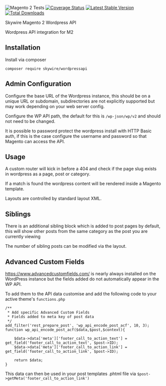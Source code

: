 ![Magento 2 Tests](https://github.com/Skywire/m2-module-wordpress-api/workflows/Magento%202%20Tests/badge.svg)
[![Coverage Status](https://coveralls.io/repos/github/Skywire/m2-module-wordpress-api/badge.svg?branch=master)](https://coveralls.io/github/Skywire/m2-module-wordpress-api?branch=master)
[![Latest Stable Version](https://poser.pugx.org/skywire/wordpressapi/v/stable)](https://packagist.org/packages/skywire/wordpressapi)
[![Total Downloads](https://poser.pugx.org/skywire/wordpressapi/downloads)](https://packagist.org/packages/skywire/wordpressapi)

Skywire Magento 2 Wordpress API

Wordpress API integration for M2 

## Installation

Install via composer

`composer require skywire/wordpressapi`

## Admin Configuration

Configure the base URL of the Wordpress instance, this should be on a unique URL or subdomain, subdirectories are not explicitly supported but may work depending on your web server config.

Configure the WP API path, the default for this is `/wp-json/wp/v2` and should not need to be changed.

It is possible to password protect the wordpress install with HTTP Basic auth, if this is the case configure the username and password so that Magento can access the API. 

## Usage

A custom router will kick in before a 404 and check if the page slug exists in wordpress as a page, post or category.

If a match is found the wordpress content will be rendered inside a Magento template.

Layouts are controlled by standard layout XML.

## Siblings

There is an additional sibling block which is added to post pages by default, this will show other posts from the same category as the post you are currently viewing

The number of sibling posts can be modified via the layout.

## Advanced Custom Fields

https://www.advancedcustomfields.com/ is nearly always installed on the WordPress instance but the fields added do not automatically appear in the WP API.

To add them to the API data customise and add the following code to your active theme's `functions.php`

```
/**
 * Add specific Advanced Custom Fields
 * Fields added to meta key of post data
 */
add_filter('rest_prepare_post', 'wp_api_encode_post_acf', 10, 3);
function wp_api_encode_post_acf($data,$post,$context){

    $data->data['meta']['footer_call_to_action_text'] =  get_field('footer_call_to_action_text', $post->ID);
    $data->data['meta']['footer_call_to_action_link'] =  get_field('footer_call_to_action_link', $post->ID);    

    return $data;
}
```

This data can then be used in your post templates .phtml file via `$post->getMeta('footer_call_to_action_link')`
